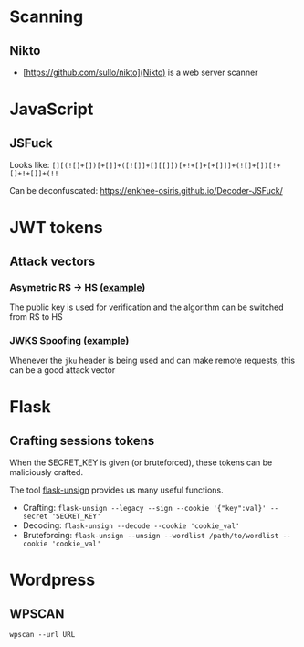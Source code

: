 # Scanning
## Nikto
- [https://github.com/sullo/nikto](Nikto) is a web server scanner

# JavaScript
## JSFuck
Looks like: `[][(![]+[])[+[]]+([![]]+[][[]])[+!+[]+[+[]]]+(![]+[])[!+[]+!+[]]+(!!`

Can be deconfuscated: https://enkhee-osiris.github.io/Decoder-JSFuck/

# JWT tokens
## Attack vectors
### Asymetric RS -> HS ([example](https://www.nccgroup.trust/uk/about-us/newsroom-and-events/blogs/2019/january/jwt-attack-walk-through/))
The public key is used for verification and the algorithm can be switched from RS to HS
### JWKS Spoofing ([example](https://www.youtube.com/watch?v=KUyuvnez0ks))
Whenever the `jku` header is being used and can make remote requests, this can be a good attack vector

# Flask
## Crafting sessions tokens
When the SECRET_KEY is given (or bruteforced), these tokens can be maliciously crafted.

The tool [flask-unsign](https://github.com/Paradoxis/Flask-Unsign) provides us many useful functions.
- Crafting: `flask-unsign --legacy --sign --cookie '{"key":val}' --secret 'SECRET_KEY'`
- Decoding: `flask-unsign --decode --cookie 'cookie_val'`
- Bruteforcing: `flask-unsign --unsign --wordlist /path/to/wordlist --cookie 'cookie_val'`

# Wordpress
## WPSCAN
`wpscan --url URL`
